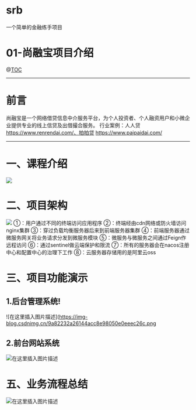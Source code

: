 # srb
一个简单的金融练手项目
# 01-尚融宝项目介绍



@[TOC](文章目录)

---

# 前言

尚融宝是一个网络借贷信息中介服务平台，为个人投资者、个人融资用户和小微企业提供专业的线上信贷及出借撮合服务。
行业案例：人人贷 https://www.renrendai.com/、拍拍贷 https://www.paipaidai.com/

---



# 一、课程介绍
![](https://img-blog.csdnimg.cn/cd0c9ab6686148a8a26ac3594f11eb67.png)

# 二、项目架构
![](https://img-blog.csdnimg.cn/fe02b86639ca4730b7def7549bc7f9e7.png)
①：用户通过不同的终端访问应用程序
②：终端经由cdn网络或防火墙访问nginx集群
③：穿过负载均衡服务器后来到前端服务器集群
④：前端服务器通过微服务网关将业务请求分发到微服务模块
⑤：微服务与微服务之间通过Feign作远程访问
⑥：通过sentinel做云端保护和限流
⑦：所有的服务器会在nacos注册中心和配置中心的治理下工作
⑧：云服务器存储用的是阿里云oss

# 三、项目功能演示
## 1.后台管理系统!
![在这里插入图片描述](https://img-blog.csdnimg.cn/9a82232a26144acc8e98050e0eeec26c.png

## 2.前台网站系统
![在这里插入图片描述](https://img-blog.csdnimg.cn/aeb3a83ff7c34dac8ad5ead6723b1037.png)
# 五、业务流程总结
![在这里插入图片描述](https://img-blog.csdnimg.cn/b7a857cdc7604fa2a8e3574676c94a15.png)


